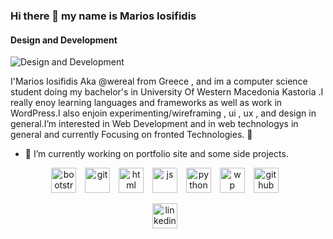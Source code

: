 ### Hi there 👋 my name is Marios Iosifidis
#### Design and Development
![Design and Development](https://images.unsplash.com/photo-1671141163206-81905d4bf952?ixlib=rb-4.0.3&ixid=MnwxMjA3fDB8MHxwaG90by1wYWdlfHx8fGVufDB8fHx8&auto=format&fit=crop&w=1170&q=80)

I'Marios Iosifidis Aka @wereal from Greece , and im a computer science student doing my bachelor's in University Of Western Macedonia Kastoria .I really enoy learning languages and frameworks as well as work in WordPress.I also enjoin experimenting/wireframing , ui , ux , and design in general.I’m interested in Web Development and in web technologys in general and currently Focusing on fronted Technologies. 👀
- 🔭 I’m currently working on portfolio site  and some side projects.
<div align="center">
<img alt="bootstrap" height='40' style="padding-right:10px;"   src="https://cdn.jsdelivr.net/gh/devicons/devicon/icons/bootstrap/bootstrap-original-wordmark.svg" />
<img alt="git"height='40'style="padding-right:10px;"  src="https://cdn.jsdelivr.net/gh/devicons/devicon/icons/git/git-plain-wordmark.svg" />
<img alt="html" height='40'style="padding-right:10px;"   src="https://cdn.jsdelivr.net/gh/devicons/devicon/icons/html5/html5-original-wordmark.svg"  />
<img alt="js"height='40'style="padding-right:10px;"   src="https://cdn.jsdelivr.net/gh/devicons/devicon/icons/javascript/javascript-original.svg" />
<img alt="python" height='40'style="padding-right:10px;" src="https://cdn.jsdelivr.net/gh/devicons/devicon/icons/python/python-original.svg"  />
<img alt="wp" height="40" style="padding-right:10px;" src="https://cdn.jsdelivr.net/gh/devicons/devicon/icons/wordpress/wordpress-original.svg" />

<a href="https://github.com/wereal" target="_blank"> 
<img alt='github' height='40' style="padding-right:10px;" src='https://cdn.jsdelivr.net/npm/simple-icons@3.0.1/icons/github.svg' ></a>

<a href="https://www.linkedin.com/in/iosifidismarios//" target="_blank" ><img alt='linkedin' height='40' style="padding-right:10px;" src='https://cdn.jsdelivr.net/npm/simple-icons@3.0.1/icons/linkedin.svg' ></a>
</div>



